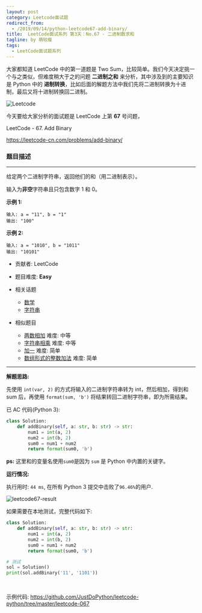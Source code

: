 ```yaml
---
layout: post
category: Leetcode面试题
redirect_from:
  - /2019/09/14/python-leetcode67-add-binary/
title:  LeetCode面试系列 第3天：No.67 - 二进制数求和
tagline: by 萌较瘦
tags: 
  - LeetCode面试题系列
---
```


大家都知道 LeetCode 中的第一道题是 Two Sum，比较简单。我们今天决定挑一个与之类似，但难度稍大于之的问题 **二进制之和** 来分析，其中涉及到的主要知识是 Python 中的 **进制转换**，比如后面的解题方法中我们先将二进制转换为十进制，最后又将十进制转换回二进制。

<!--more-->

![Leetcode](//cdn.jsdelivr.net/gh/yanglr/yanglr.github.io/assets/images/public/LeetCode.png)

今天要给大家分析的面试题是 LeetCode 上第 **67** 号问题，

LeetCode - 67. Add Binary

<https://leetcode-cn.com/problems/add-binary/>

### 题目描述

------

给定两个二进制字符串，返回他们的和（用二进制表示）。

输入为**非空**字符串且只包含数字 1 和 0。

**示例 1:**

```
输入: a = "11", b = "1"
输出: "100"
```

**示例 2:**

```
输入: a = "1010", b = "1011"
输出: "10101"
```

- 贡献者: LeetCode

- 题目难度: **Easy**

- 相关话题
  - [数学](https://leetcode.com/tag/math)
  - [字符串](https://leetcode.com/tag/string)

- 相似题目
  - [两数相加](https://leetcode-cn.com/problems/add-two-numbers/)   难度: 中等
  - [字符串相乘](https://leetcode-cn.com/problems/multiply-strings/)   难度: 中等
  - [加一](https://leetcode-cn.com/problems/plus-one/)   难度: 简单
  - [数组形式的整数加法](https://leetcode-cn.com/problems/add-to-array-form-of-integer/)   难度: 简单

------

**解题思路:**

先使用 `int(var, 2)` 的方式将输入的二进制字符串转为 int，然后相加，得到和 sum 后，再使用 `format(sum, 'b')` 将结果转回二进制字符串，即为所需结果。

已 AC 代码(Python 3):

```python
class Solution:
    def addBinary(self, a: str, b: str) -> str:
        num1 = int(a, 2)
        num2 = int(b, 2)
        sum0 = num1 + num2
        return format(sum0, 'b')
```

**ps:** 这里和的变量名使用`sum0`是因为 `sum` 是 Python 中内置的关键字。

**运行情况:**

执行用时: `44 ms`, 在所有 Python 3 提交中击败了`96.46%`的用户.

![leetcode67-result](http://cdn.jsdelivr.net/gh/justdopython/justdopython.github.io/assets/images/2019/python/leetcode67-result.png)

如果需要在本地测试，完整代码如下:

```python
class Solution:
    def addBinary(self, a: str, b: str) -> str:
        num1 = int(a, 2)
        num2 = int(b, 2)
        sum0 = num1 + num2
        return format(sum0, 'b')

# 测试
sol = Solution()
print(sol.addBinary('11', '1101'))
```

<br>

示例代码:
<https://github.com/JustDoPython/leetcode-python/tree/master/leetcode-067>
